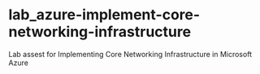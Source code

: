 # lab_azure-implement-core-networking-infrastructure
Lab assest for Implementing Core Networking Infrastructure in Microsoft Azure
